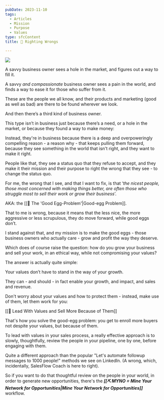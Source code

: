 ```yaml
---
pubDate: 2023-11-10
tags:
  - Articles
  - Mission
  - Purpose
  - Values
type: sfcContent
title: 📄 Righting Wrongs

---
```

![](Media/SalesFlowCoach.app_Righting-wrongs-mission-and-purpose_MartinStellar.jpg)

A savvy business owner sees a hole in the market, and figures out a way to fill it.

A savvy _and compassionate_ business owner sees a pain in the world, and finds a way to ease it for those who suffer from it.

These are the people we all know, and their products and marketing (good as well as bad) are there to be found wherever we look.

And then there’s a third kind of business owner.

This type isn’t in business just because there’s a need, or a hole in the market, or because they found a way to make money:

Instead, they're in business because there is a deep and overpoweringly compelling reason - a reason why - that keeps pulling them forward, because they see something in the world that isn't right, and they want to make it right.

People like that, they see a status quo that they refuse to accept, and they make it their mission and their purpose to right the wrong that they see - to change the status quo.

For me, the wrong that I see, and that I want to fix, is that ‘_the nicest people, those most concerned with making things better, are often those who struggle most to sell their work or grow their business_’.

AKA: the [[📄 The 'Good Egg-Problem'|Good-egg Problem]].

That to me is wrong, because it means that the less nice, the more aggressive or less scrupulous, they do move forward, while good eggs don’t.

I stand against that, and my mission is to make the good eggs - those business owners who actually care - grow and profit the way they deserve.

Which does of course raise the question: how do you grow your business and sell your work, in an ethical way, while not compromising your values?

The answer is actually quite simple:

Your values don’t have to stand in the way of your growth.

They can - and should - in fact enable your growth, and impact, and sales and revenue.

Don't worry about your values and how to protect them - instead, make use of them, let them work for you:

[[📄 Lead With Values and Sell More Because of Them]]

That's how you solve the good-egg problem: you get to enroll more buyers not despite your values, but because of them.

To lead with values in your sales process, a really effective approach is to slowly, thoughtfully, review the people in your pipeline, one by one, before engaging with them.

Quite a different approach than the popular "Let's automate followup messages to 1000 people!" methods we see on LinkedIn. (A wrong, which, incidentally, SalesFlow Coach is here to right).

So if you want to do that thoughtful review on the people in your world, in order to generate new opportunities, there's the ***[[⛏️ MYNO = Mine Your Network for Opportunities|Mine Your Network for Opportunities]]*** workflow.
